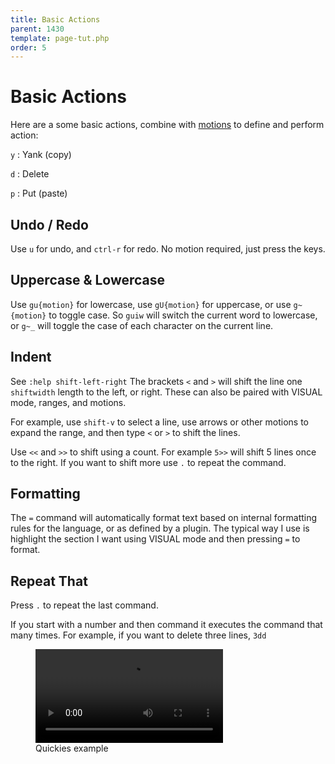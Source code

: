 ```yaml
---
title: Basic Actions
parent: 1430
template: page-tut.php
order: 5
---
```


# Basic Actions

Here are a some basic actions, combine with [motions](/working-with-vim/basic-motions/) to define and perform action:

`y`
: Yank (copy)

`d`
: Delete

`p`
: Put (paste)


## Undo / Redo

Use `u` for undo, and `ctrl-r` for redo. No motion required, just press the keys.


## Uppercase & Lowercase

Use `gu{motion}` for lowercase, use `gU{motion}` for uppercase, or use `g~{motion}` to toggle case. So `guiw` will switch the current word to lowercase, or `g~_` will toggle the case of each character on the current line.


## Indent

<span class="sidenote">See `:help shift-left-right`</span> The brackets `<` and `>` will shift the line one `shiftwidth` length to the left, or right. These can also be paired with VISUAL mode, ranges, and motions.

For example, use `shift-v` to select a line, use arrows or other motions to expand the range, and then type `<` or `>` to shift the lines.

Use `<<` and `>>` to shift using a count. For example `5>>` will shift 5 lines once to the right. If you want to shift more use `.` to repeat the command.


## Formatting

The `=` command will automatically format text based on internal formatting rules for the language, or as defined by a plugin. The typical way I use is highlight the section I want using VISUAL mode and then pressing `=` to format.


## Repeat That

Press `.` to repeat the last command.

If you start with a number and then command it executes the command that many times. For example, if you want to delete three lines, `3dd`

<figure class="wp-block-video">
<video controls src="https://mkaz.blog/wp-content/uploads/2019/03/vim-quickies.mp4"></video><figcaption>Quickies example</figcaption></figure>


